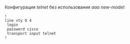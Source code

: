 Конфигурация *telnet* без использования *aaa new-model*:  
```
!
line vty 0 4
 login
 password cisco
 transport input telnet
!
```